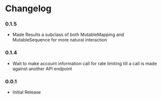 Changelog
=========
### 0.1.5
- Made Results a subclass of both MutableMapping and MutableSequence for more natural interaction

### 0.1.4
- Wait to make account information call for rate limiting till a call is made against another API endpoint

### 0.0.1
- Initial Release
